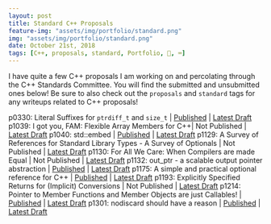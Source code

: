 ```yaml
---
layout: post
title: Standard C++ Proposals
feature-img: "assets/img/portfolio/standard.png"
img: "assets/img/portfolio/standard.png"
date: October 21st, 2018
tags: [C++, proposals, standard, Portfolio, 🚌, ⌨️]
---
```


I have quite a few C++ proposals I am working on and percolating through the C++ Standards Committee. You will find the submitted and unsubmitted ones below! Be sure to also check out the `proposals` and `standard` tags for any writeups related to C++ proposals!

p0330: Literal Suffixes for `ptrdiff_t` and `size_t` | [Published](https://wg21.link/p0330) | [Latest Draft](/vendor/future_cxx/papers/d0330.html)
p1039: I got you, FAM: Flexible Array Members for C++| Not Published | [Latest Draft](/vendor/future_cxx/papers/d1039.html)
p1040: std::embed | [Published](https://wg21.link/p1040) | [Latest Draft](/vendor/future_cxx/papers/d1040.html)
p1129: A Survey of References for Standard Library Types - A Survey of Optionals | Not Published | [Latest Draft](/vendor/future_cxx/papers/d1129.html)
p1130: For All We Care: When Compilers are made Equal | Not Published | [Latest Draft](/vendor/future_cxx/papers/d1130.html)
p1132: out_ptr - a scalable output pointer abstraction | [Published](https://wg21.link/p1132) | [Latest Draft](/vendor/future_cxx/papers/d1132.html)
p1175: A simple and practical optional reference for C++ | [Published](https://wg21.link/p1175) | [Latest Draft](/vendor/future_cxx/papers/d1175.html)
p1193: Explicitly Specified Returns for (Implicit) Conversions | Not Published | [Latest Draft](/vendor/future_cxx/papers/d1193.html)
p1214: Pointer to Member Functions and Member Objects are just Callables! | [Published](https://wg21.link/p1214) | [Latest Draft](/vendor/future_cxx/papers/d1214.html)
p1301: nodiscard should have a reason | [Published](https://wg21.link/p1301) | [Latest Draft](/vendor/future_cxx/papers/d1301.html)
